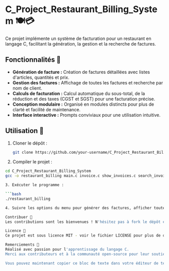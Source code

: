 # C_Project_Restaurant_Billing_System 🍽️💳

Ce projet implémente un système de facturation pour un restaurant en langage C, facilitant la génération, la gestion et la recherche de factures.

## Fonctionnalités 🌟

- **Génération de facture :** Création de factures détaillées avec listes d'articles, quantités et prix.
- **Gestion des factures :** Affichage de toutes les factures et recherche par nom de client.
- **Calculs de facturation :** Calcul automatique du sous-total, de la réduction et des taxes (CGST et SGST) pour une facturation précise.
- **Conception modulaire :** Organisé en modules distincts pour plus de clarté et facilité de maintenance.
- **Interface interactive :** Prompts conviviaux pour une utilisation intuitive.

## Utilisation 🚀

1. Cloner le dépôt :
   ```bash
   git clone https://github.com/your-username/C_Project_Restaurant_Billing_System.git

2. Compiler le projet :

```bash
cd C_Project_Restaurant_Billing_System
gcc -o restaurant_billing main.c invoice.c show_invoices.c search_invoice.c

3. Exécuter le programme :

```bash
./restaurant_billing

4. Suivre les options du menu pour générer des factures, afficher toutes les factures ou rechercher des factures.

Contribuer 🤝
Les contributions sont les bienvenues ! N'hésitez pas à fork le dépôt et à soumettre des pull requests pour de nouvelles fonctionnalités ou améliorations. Merci d'ouvrir une issue pour tout bogue ou demande de fonctionnalité.

Licence 📄
Ce projet est sous licence MIT - voir le fichier LICENSE pour plus de détails.

Remerciements 🙏
Réalisé avec passion pour l'apprentissage du langage C.
Merci aux contributeurs et à la communauté open-source pour leur soutien.

Vous pouvez maintenant copier ce bloc de texte dans votre éditeur de texte, l'enregistrer sous `README.md` dans votre projet, et il sera prêt à être utilisé sur GitHub avec une structure claire et lisible.
